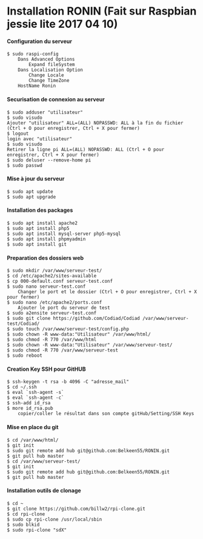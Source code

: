 Installation RONIN (Fait sur Raspbian jessie lite 2017 04 10) 
==
#### Configuration du serveur
	$ sudo raspi-config 
		Dans Advanced Options 
			Expand fileSystem 
		Dans Localisation Option 
			Change Locale 
			Change TimeZone 
		HostName Ronin 

#### Securisation de connexion au serveur
	$ sudo adduser "utilisateur" 
	$ sudo visudo 
	Ajouter "utilisateur" ALL=(ALL) NOPASSWD: ALL à la fin du fichier (Ctrl + O pour enregistrer, Ctrl + X pour fermer) 
	$ logout 
	login avec "utilisateur" 
	$ sudo visudo 
	Retirer la ligne pi ALL=(ALL) NOPASSWD: ALL (Ctrl + O pour enregistrer, Ctrl + X pour fermer) 
	$ sudo deluser --remove-home pi 
	$ sudo passwd 
	
#### Mise à jour du serveur
	$ sudo apt update 
	$ sudo apt upgrade 
	
#### Installation des packages
	$ sudo apt install apache2 
	$ sudo apt install php5 
	$ sudo apt install mysql-server php5-mysql 
	$ sudo apt install phpmyadmin 
	$ sudo apt install git 

#### Preparation des dossiers web
	$ sudo mkdir /var/www/serveur-test/ 
	$ cd /etc/apache2/sites-available 
	$ cp 000-default.conf serveur-test.conf 
	$ sudo nano serveur-test.conf 
		Changer le port et le dossier (Ctrl + O pour enregistrer, Ctrl + X pour fermer) 
	$ sudo nano /etc/apache2/ports.conf 
		Ajouter le port du serveur de test
	$ sudo a2ensite serveur-test.conf 
	$ sudo git clone https://github.com/Codiad/Codiad /var/www/serveur-test/Codiad/
	$ sudo touch /var/www/serveur-test/config.php 
	$ sudo chown -R www-data:"Utilisateur" /var/www/html/ 
	$ sudo chmod -R 770 /var/www/html 
	$ sudo chown -R www-data:"Utilisateur" /var/www/serveur-test/ 
	$ sudo chmod -R 770 /var/www/serveur-test 
	$ sudo reboot 
	
#### Creation Key SSH pour GitHUB
	$ ssh-keygen -t rsa -b 4096 -C "adresse_mail" 
	$ cd ~/.ssh 
	$ eval `ssh-agent -s` 
	$ eval `ssh-agent -c` 
	$ ssh-add id_rsa 
	$ more id_rsa.pub 
		copier/coller le résultat dans son compte gitHub/Setting/SSH Keys

#### Mise en place du git
	$ cd /var/www/html/ 
	$ git init 
	$ sudo git remote add hub git@github.com:Belkeen55/RONIN.git 
	$ git pull hub master 
	$ cd /var/www/serveur-test/ 
	$ git init 
	$ sudo git remote add hub git@github.com:Belkeen55/RONIN.git 
	$ git pull hub master 
	
	
#### Installation outils de clonage
	$ cd ~
	$ git clone https://github.com/billw2/rpi-clone.git 
	$ cd rpi-clone 
	$ sudo cp rpi-clone /usr/local/sbin 
	$ sudo blkid 
	$ sudo rpi-clone "sdX" 
